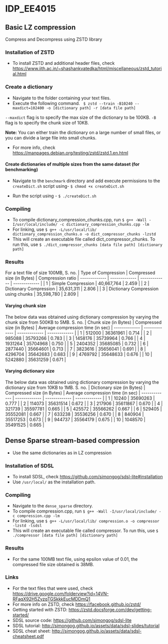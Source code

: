 # IDP_EE4015

## Basic LZ compression
Compress and Decompress using ZSTD library

### Installation of ZSTD
* To install ZSTD and additional header files, check https://www.iith.ac.in/~shashankvatedka/html/miscellaneous/zstd_tutorial.html

### Create a dictionary
* Navigate to the folder containing your text files.
* Execute the following command.
``` $ zstd --train -B10240 --maxdict=102400 -o [dictionary path] -r [data file path]```

`--maxdict` flag is to specify the max size of the dictionary to be 100KB.
`-B` flag is to specify the chunk size of 10KB.

**Note:** You can either train the dictionary on a large number of small files, or you can divide a large file into small chunks.
* For more info, check https://manpages.debian.org/testing/zstd/zstd.1.en.html

#### Create dictionaries of multiple sizes from the same dataset (for benchmarking)
* Navigate to the `benchmark` directory and add execute permissions to the `createDict.sh` script using-
``` $ chmod +x createDict.sh ```

* Run the script using -
    ``` $ ./createDict.sh ```

### Compiling
* To compile dictionary_compression_chunks.cpp, run
    ```$ g++ -Wall -I/usr/local/include/ -c dictionary_compression_chunks.cpp -lm```
* For linking, use
    ```$ g++ -L/usr/local/lib/ dictionary_compression_chunks.o -o dict_compressor_chunks -lzstd```
* This will create an executable file called dict_compressor_chunks. To run this, use
    ```$ ./dict_compressor_chunks [data file path] [dictionary path]```

### Results

For a text file of size 100MB,
S. no. | Type of Compression  | Compressed size (in Bytes) | Compression ratio
| ------------- | ------------- | ------------- | ------------- |
| 1 | Simple Compression | 40,667,764 | 2.459 |
| 2 | Dictionary Compression | 35,631,311 | 2.806 |
| 3 | Dictionary Compression using chunks | 35,598,780 | 2.809 |

#### Varying chunk size
The below data was obtained using dictionary compression by varying the chunk size from 500KB to 5MB.
S. no. | Chunk size (in Bytes)  | Compressed size (in Bytes) | Average compression time (in sec)
| ------------- | ------------- | ------------- | ------------- |
| 1 | 512000 | 36361961 | 0.714 |
| 2 | 985088  | 35793266 | 0.783 |
| 3 | 1458176 | 35739964 | 0.766 |
| 4 | 1931264 | 35704968 | 0.750 |
| 5 | 2404352 | 35685085 | 0.732 |
| 6 | 2877440 | 35664601 | 0.713 |
| 7 | 3823616 | 35656041 | 0.691 |
| 8 | 4296704 | 35642683 | 0.683 |
| 9 |  4769792 | 35648633 | 0.676 |
| 10 | 5242880 | 35631259 | 0.671 |

#### Varying dictionary size
The below data was obtained using dictionary compression by varying the dictionary size from 10KB to 1MB.
S. no. | Dictionary size (in Bytes)  | Compressed size (in Bytes) | Average compression time (in sec)
| ------------- | ------------- | ------------- | ------------- |
| 1 | 10240 | 35690263 | 0.777 |
| 2 | 114073 | 35631514 | 0.672 |
| 3 | 217906 | 35611867 | 0.670 |
| 4 | 321739 | 35597781 |  0.665 |
| 5 | 425572 | 35566262 | 0.667 |
| 6 | 529405 | 35552081 |  0.667 |
| 7 | 633238  | 35536256 | 0.670 |
| 8 |  840904 | 35517253 | 0.673 |
| 9 | 944737 | 35564179 | 0.675 |
| 10 | 1048570 | 35491525 | 0.665 |

## Dense Sparse stream-based compression
* Use the same dictionaries as in LZ compression

### Installation of SDSL
* To install SDSL, check https://github.com/simongog/sdsl-lite#installation
* Use `/usr/local/` as the installation path.

### Compiling
* Navigate to the `dense_sparse` directory.
* To compile compression.cpp, run
    ```$ g++ -Wall -I/usr/local/include/ -c compression.cpp -lm```
* For linking, use
    ```$ g++ -L/usr/local/lib/ compression.o -o compressor -lzstd -lsdsl```
* This will create an executable file called compressor. To run this, use
    ```$ ./compressor [data file path] [dictionary path]```

### Results
* For the same 100MB text file, using epsilon value of 0.01, the compressed file size obtained is 38MB.

### Links
* For the text files that were used, check https://drive.google.com/folderview?id=14VN-RFaqX92H5ZyzqTGSkkkEucMDDmQ1
* For more info on ZSTD, check https://facebook.github.io/zstd/
* Getting started with ZSTD: https://zstd.docsforge.com/dev/getting-started/
* SDSL source code: https://github.com/simongog/sdsl-lite
* SDSL tutorial: http://simongog.github.io/assets/data/sdsl-slides/tutorial
* SDSL cheat sheet: http://simongog.github.io/assets/data/sdsl-cheatsheet.pdf

